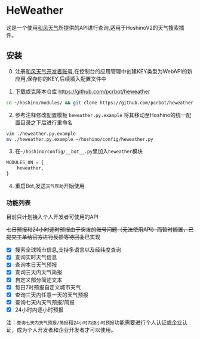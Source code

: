 # HeWeather

这是一个使用[和风天气](https://dev.heweather.com/)所提供的API进行查询,适用于HoshinoV2的天气搜索插件。

## 安装

0. 注册[和风天气开发者账号](https://console.heweather.com),在控制台的应用管理中创建KEY类型为WebAPI的新应用,保存你的KEY,后续填入配置文件中

1. [下载](https://github.com/pcrbot/heweather/archive/master.zip)或[克隆](https://github.com/pcrbot/heweather.git)本仓库 https://github.com/pcrbot/heweather

```bash
cd ~/hoshino/modules/ && git clone https://github.com/pcrbot/heweather.git
```

2. 参考注释修改配置模板 `heweather.py.example` 将其移动至Hoshino的统一配置目录之下后进行重命名

```bash
vim ./heweather.py.example
mv ./heweather.py.example ~/hoshino/config/heweather.py
```

3. 在```~/hoshino/config/__bot__.py```里加入`heweather`模块

```python
MODULES_ON = {
    heweather,
}
```

4. 重启Bot,发送```天气帮助```开始使用

### 功能列表

目前只计划接入个人开发者可使用的API

~~七日预报和24小时逐时预报由于突发的账号问题（无法使用API）而暂时搁置，已提交工单给官方进行反馈等待回复~~已实现

- [x] 搜索全球城市信息,支持多语言以及经纬度查询
- [x] 查询实时天气信息
- [x] 查询本日天气预报
- [x] 查询三天内天气简报
- [x] 自定义部分简述文本
- [x] 每日7时预报自定义城市天气
- [x] 查询三天内任意一天的天气预报
- [x] 查询七天内天气预报/简报
- [x] 24小时内逐小时预报

注：```查询七天内天气预报/简报```和```24小时内逐小时预报```功能需要进行个人认证或企业认证，成为个人开发者和企业开发者才可以使用。
